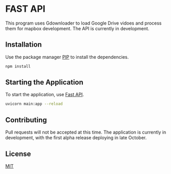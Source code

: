 # FAST API

This program uses Gdownloader to load Google Drive vidoes and process them for mapbox development. The API is currently in development. 

## Installation

Use the package manager [PIP](https://pypi.org/project/pip/) to install the dependencies.

```bash
npm install
```

## Starting the Application

To start the application, use [Fast API](https://fastapi.tiangolo.com/tutorial/first-steps/).

```bash
uvicorn main:app --reload
```


## Contributing
Pull requests will not be accepted at this time. The application is currently in development, with the first alpha release deploying in late October. 

## License
[MIT](https://choosealicense.com/licenses/mit/)
